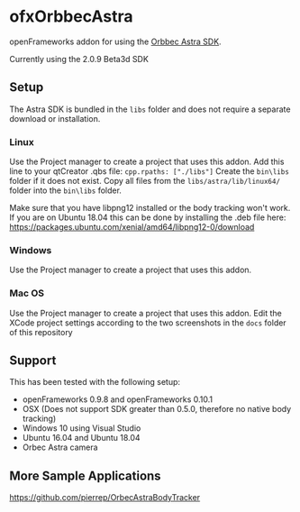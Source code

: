 # ofxOrbbecAstra

openFrameworks addon for using the [Orbbec Astra SDK](https://orbbec3d.com/develop/). 

Currently using the 2.0.9 Beta3d SDK

## Setup

The Astra SDK is bundled in the `libs` folder and does not require a separate download or installation.

### Linux
Use the Project manager to create a project that uses this addon.
Add this line to your qtCreator .qbs file: `cpp.rpaths: ["./libs"]`
Create the `bin\libs` folder if it does not exist.
Copy all files from the `libs/astra/lib/linux64/` folder into the `bin\libs` folder. 

Make sure that you have libpng12 installed or the body tracking won't work. If you are on Ubuntu 18.04 this can be done by installing the .deb file here:
https://packages.ubuntu.com/xenial/amd64/libpng12-0/download

### Windows
Use the Project manager to create a project that uses this addon.

### Mac OS
Use the Project manager to create a project that uses this addon.
Edit the XCode project settings according to the two screenshots in the `docs` folder of this repository

## Support

This has been tested with the following setup:

- openFrameworks 0.9.8 and openFrameworks 0.10.1
- OSX (Does not support SDK greater than 0.5.0, therefore no native body tracking)
- Windows 10 using Visual Studio
- Ubuntu 16.04 and Ubuntu 18.04
- Orbec Astra camera

## More Sample Applications
https://github.com/pierrep/OrbecAstraBodyTracker

